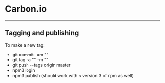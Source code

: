 Carbon.io
==========

***
Tagging and publishing
----------

To make a new tag:

* git commit -am "<commit message>"
* git tag -a "<version>" -m "<version>"
* git push --tags origin master
* npm3 login
* npm3 publish (should work with < version 3 of npm as well) 
